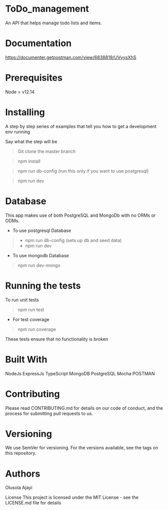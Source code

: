 # ToDo_management

An API that helps manage todo lists and items.

# Documentation

https://documenter.getpostman.com/view/6838819/UVyysXhS

# Prerequisites

Node > v12.14

# Installing

A step by step series of examples that tell you how to get a development env running

Say what the step will be

> Git clone the master branch

> npm install

> npm run db-config (run this only if you want to use postgresql) 

> npm run dev

# Database
This app makes use of both PostgreSQL and MongoDb with no ORMs or ODMs.

- To use postgresql Database
 > - npm run db-config (sets up db and seed data)  
 > - npm run dev

- To use mongodb Database
 > npm run dev-mongo


# Running the tests

To run unit tests

> npm run test
 - For test coverage
> npm run coverage

These tests ensure that no functionality is broken

# Built With

NodeJs 
ExpressJs
TypeScript
MongoDB
PostgreSQL
Mocha
POSTMAN

# Contributing

Please read CONTRIBUTING.md for details on our code of conduct, and the process for submitting pull requests to us.

# Versioning

We use SemVer for versioning. For the versions available, see the tags on this repository.

# Authors

Olusola Ajayi

License
This project is licensed under the MIT License - see the LICENSE.md file for details

